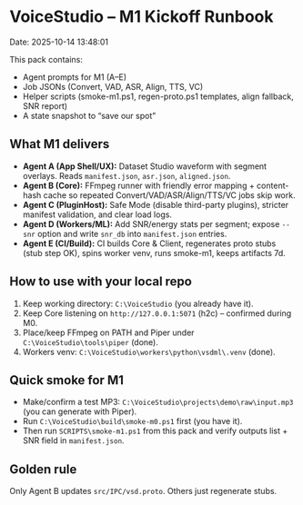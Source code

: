 # VoiceStudio – M1 Kickoff Runbook

Date: 2025-10-14 13:48:01

This pack contains:
- Agent prompts for M1 (A–E)
- Job JSONs (Convert, VAD, ASR, Align, TTS, VC)
- Helper scripts (smoke-m1.ps1, regen-proto.ps1 templates, align fallback, SNR report)
- A state snapshot to “save our spot”

## What M1 delivers
- **Agent A (App Shell/UX):** Dataset Studio waveform with segment overlays. Reads `manifest.json`, `asr.json`, `aligned.json`.
- **Agent B (Core):** FFmpeg runner with friendly error mapping + content-hash cache so repeated Convert/VAD/ASR/Align/TTS/VC jobs skip work.
- **Agent C (PluginHost):** Safe Mode (disable third-party plugins), stricter manifest validation, and clear load logs.
- **Agent D (Workers/ML):** Add SNR/energy stats per segment; expose `--snr` option and write `snr_db` into `manifest.json` entries.
- **Agent E (CI/Build):** CI builds Core & Client, regenerates proto stubs (stub step OK), spins worker venv, runs smoke-m1, keeps artifacts 7d.

## How to use with your local repo
1) Keep working directory: `C:\VoiceStudio` (you already have it).
2) Keep Core listening on `http://127.0.0.1:5071` (h2c) – confirmed during M0.
3) Place/keep FFmpeg on PATH and Piper under `C:\VoiceStudio\tools\piper` (done).
4) Workers venv: `C:\VoiceStudio\workers\python\vsdml\.venv` (done).

## Quick smoke for M1
- Make/confirm a test MP3: `C:\VoiceStudio\projects\demo\raw\input.mp3` (you can generate with Piper).
- Run `C:\VoiceStudio\build\smoke-m0.ps1` first (you have it).
- Then run `SCRIPTS\smoke-m1.ps1` from this pack and verify outputs list + SNR field in `manifest.json`.

## Golden rule
Only Agent B updates `src/IPC/vsd.proto`. Others just regenerate stubs.
